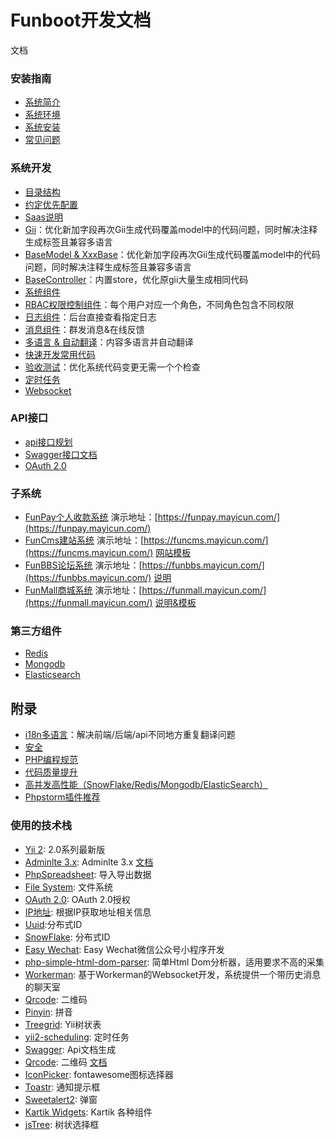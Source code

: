 Funboot开发文档
====================

文档

### 安装指南

* [系统简介](../../README.md)
* [系统环境](start-env.md)
* [系统安装](start-installation.md)
* [常见问题](start-faq.md)


### 系统开发

* [目录结构](dev-structure.md)
* [约定优先配置](dev-convention.md)
* [Saas说明](dev-saas.md)
* [Gii](dev-gii.md)：优化新加字段再次Gii生成代码覆盖model中的代码问题，同时解决注释生成标签且兼容多语言
* [BaseModel & XxxBase](dev-model.md)：优化新加字段再次Gii生成代码覆盖model中的代码问题，同时解决注释生成标签且兼容多语言
* [BaseController](dev-controller.md)：内置store，优化原gii大量生成相同代码
* [系统组件](dev-component.md)
* [RBAC权限控制组件](dev-rbac.md)：每个用户对应一个角色，不同角色包含不同权限
* [日志组件](dev-log.md)：后台直接查看指定日志
* [消息组件](dev-message.md)：群发消息&在线反馈
* [多语言 & 自动翻译](dev-lang.md)：内容多语言并自动翻译
* [快速开发常用代码](dev-view.md)
* [验收测试](dev-test.md)：优化系统代码变更无需一个个检查
* [定时任务](dev-schedule.md)
* [Websocket](dev-websocket.md)


### API接口

* [api接口规划](api.md)
* [Swagger接口文档](api-swagger.md)
* [OAuth 2.0](oauth2.md)


### 子系统

* [FunPay个人收款系统](https://github.com/funson86/funpay) 演示地址：[https://funpay.mayicun.com/](https://funpay.mayicun.com/)
* [FunCms建站系统](https://github.com/funson86/funcms) 演示地址：[https://funcms.mayicun.com/](https://funcms.mayicun.com/)  [网站模板](https://github.com/funson86/funcms)
* [FunBBS论坛系统](https://github.com/funson86/funbbs) 演示地址：[https://funbbs.mayicun.com/](https://funbbs.mayicun.com/)  [说明](https://github.com/funson86/funbbs)
* [FunMall商城系统](https://github.com/funson86/funbbs) 演示地址：[https://funmall.mayicun.com/](https://funmall.mayicun.com/)  [说明&模板](https://github.com/funson86/funmall)


### 第三方组件

* [Redis](3rd-redis.md)
* [Mongodb](3rd-redis.md)
* [Elasticsearch](3rd-elasticsearch.md)

附录
------------

* [i18n多语言](appendix-i18n.md)：解决前端/后端/api不同地方重复翻译问题
* [安全](appendix-security.md)
* [PHP编程规范](appendix-code-style.md)
* [代码质量提升](appendix-quality.md)
* [高并发高性能（SnowFlake/Redis/Mongodb/ElasticSearch）](appendix-high.md)
* [Phpstorm插件推荐](appendix-phpstorm.md)


### 使用的技术栈
- [Yii 2](http://www.yiiframework.com/): 2.0系列最新版
- [Adminlte 3.x](https://adminlte.io/): Adminlte 3.x [文档](https://adminlte.io/docs/3.0/components/main-header.html)
- [PhpSpreadsheet](https://github.com/PHPOffice/PhpSpreadsheet): 导入导出数据
- [File System](https://github.com/thephpleague/flysystem): 文件系统
- [OAuth 2.0](https://github.com/thephpleague/oauth2-server): OAuth 2.0授权
- [IP地址](https://github.com/zhuzhichao/ip-location-zh): 根据IP获取地址相关信息
- [Uuid](https://github.com/ramsey/uuid):分布式ID
- [SnowFlake](https://github.com/godruoyi/php-snowflake): 分布式ID
- [Easy Wechat](https://github.com/jianyan74/yii2-treegrid): Easy Wechat微信公众号小程序开发
- [php-simple-html-dom-parser](https://github.com/Kub-AT/php-simple-html-dom-parser): 简单Html Dom分析器，适用要求不高的采集
- [Workerman](https://github.com/walkor/Workerman): 基于Workerman的Websocket开发，系统提供一个带历史消息的聊天室
- [Qrcode](https://github.com/2amigos/qrcode-library): 二维码
- [Pinyin](https://github.com/overtrue/pinyin): 拼音
- [Treegrid](https://github.com/jianyan74/yii2-treegrid): Yii树状表
- [yii2-scheduling](https://github.com/omnilight/yii2-scheduling): 定时任务
- [Swagger](https://github.com/zircote/swagger-php): Api文档生成
- [Qrcode](https://github.com/2amigos/qrcode-library): 二维码  [文档](https://qrcode-library.readthedocs.io/en/latest/)
- [IconPicker](https://github.com/itsjavi/fontawesome-iconpicker): fontawesome图标选择器
- [Toastr](https://github.com/CodeSeven/toastr): 通知提示框
- [Sweetalert2](https://github.com/sweetalert2/sweetalert2): 弹窗
- [Kartik Widgets](https://github.com/kartik-v/yii2-widget-datetimepicker): Kartik 各种组件
- [jsTree](https://www.jstree.com/): 树状选择框
